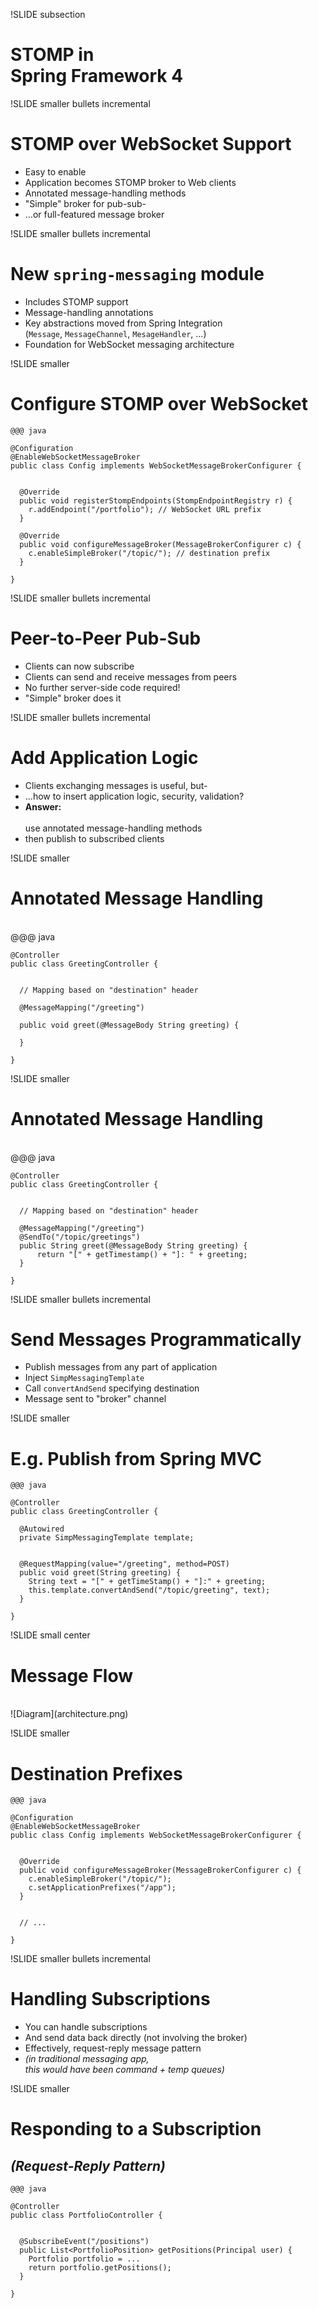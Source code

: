 !SLIDE subsection
# STOMP in<br>Spring Framework 4

!SLIDE smaller bullets incremental
# STOMP over WebSocket Support

* Easy to enable
* Application becomes STOMP broker to Web clients
* Annotated message-handling methods
* "Simple" broker for pub-sub-
* ...or full-featured message broker

!SLIDE smaller bullets incremental
# New `spring-messaging` module

* Includes STOMP support
* Message-handling annotations
* Key abstractions moved from Spring Integration<br>(`Message`, `MessageChannel`, `MesageHandler`, ...)
* Foundation for WebSocket messaging architecture

!SLIDE smaller
# Configure STOMP over WebSocket

    @@@ java

    @Configuration
    @EnableWebSocketMessageBroker
    public class Config implements WebSocketMessageBrokerConfigurer {


      @Override
      public void registerStompEndpoints(StompEndpointRegistry r) {
        r.addEndpoint("/portfolio"); // WebSocket URL prefix
      }

      @Override
      public void configureMessageBroker(MessageBrokerConfigurer c) {
        c.enableSimpleBroker("/topic/"); // destination prefix
      }

    }

!SLIDE smaller bullets incremental
# Peer-to-Peer Pub-Sub

* Clients can now subscribe
* Clients can send and receive messages from peers
* No further server-side code required!
* "Simple" broker does it

!SLIDE smaller bullets incremental
# Add Application Logic

* Clients exchanging messages is useful, but-
* ...how to insert application logic, security, validation?
* **Answer:**<br><br>use annotated message-handling methods
* then publish to subscribed clients

!SLIDE smaller
# Annotated Message Handling
<br>
    @@@ java

    @Controller
    public class GreetingController {


      // Mapping based on "destination" header

      @MessageMapping("/greeting")

      public void greet(@MessageBody String greeting) {

      }

    }

!SLIDE smaller
# Annotated Message Handling
<br>
    @@@ java

    @Controller
    public class GreetingController {


      // Mapping based on "destination" header

      @MessageMapping("/greeting")
      @SendTo("/topic/greetings")
      public String greet(@MessageBody String greeting) {
          return "[" + getTimestamp() + "]: " + greeting;
      }

    }

!SLIDE smaller bullets incremental
# Send Messages Programmatically

* Publish messages from any part of application
* Inject `SimpMessagingTemplate`
* Call `convertAndSend` specifying destination
* Message sent to "broker" channel

!SLIDE smaller
# E.g. Publish from Spring MVC

    @@@ java

    @Controller
    public class GreetingController {

      @Autowired
      private SimpMessagingTemplate template;


      @RequestMapping(value="/greeting", method=POST)
      public void greet(String greeting) {
        String text = "[" + getTimeStamp() + "]:" + greeting;
        this.template.convertAndSend("/topic/greeting", text);
      }

    }

!SLIDE small center
# Message Flow
<br>
![Diagram](architecture.png)

!SLIDE smaller
# Destination Prefixes

    @@@ java

    @Configuration
    @EnableWebSocketMessageBroker
    public class Config implements WebSocketMessageBrokerConfigurer {


      @Override
      public void configureMessageBroker(MessageBrokerConfigurer c) {
        c.enableSimpleBroker("/topic/");
        c.setApplicationPrefixes("/app");
      }


      // ...

    }

!SLIDE smaller bullets incremental
# Handling Subscriptions

* You can handle subscriptions
* And send data back directly (not involving the broker)
* Effectively, request-reply message pattern
* _(in traditional messaging app,<br>this would have been command + temp queues)_

!SLIDE smaller
# Responding to a Subscription
## _(Request-Reply Pattern)_

    @@@ java

    @Controller
    public class PortfolioController {


      @SubscribeEvent("/positions")
      public List<PortfolioPosition> getPositions(Principal user) {
        Portfolio portfolio = ...
        return portfolio.getPositions();
      }

    }




